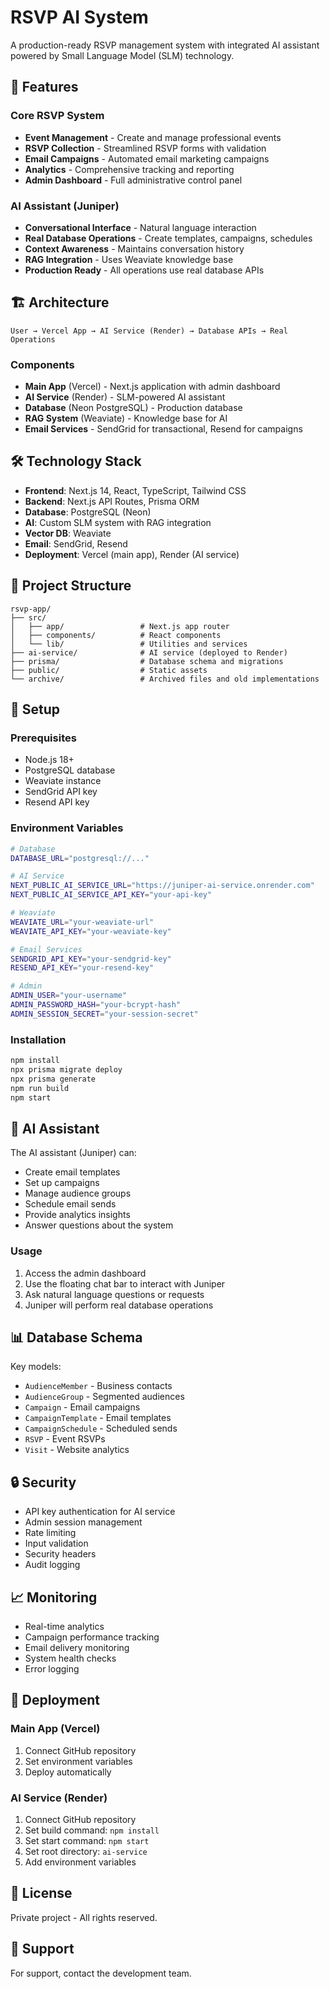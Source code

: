 # RSVP AI System

A production-ready RSVP management system with integrated AI assistant powered by Small Language Model (SLM) technology.

## 🚀 Features

### Core RSVP System
- **Event Management** - Create and manage professional events
- **RSVP Collection** - Streamlined RSVP forms with validation
- **Email Campaigns** - Automated email marketing campaigns
- **Analytics** - Comprehensive tracking and reporting
- **Admin Dashboard** - Full administrative control panel

### AI Assistant (Juniper)
- **Conversational Interface** - Natural language interaction
- **Real Database Operations** - Create templates, campaigns, schedules
- **Context Awareness** - Maintains conversation history
- **RAG Integration** - Uses Weaviate knowledge base
- **Production Ready** - All operations use real database APIs

## 🏗️ Architecture

```
User → Vercel App → AI Service (Render) → Database APIs → Real Operations
```

### Components
- **Main App** (Vercel) - Next.js application with admin dashboard
- **AI Service** (Render) - SLM-powered AI assistant
- **Database** (Neon PostgreSQL) - Production database
- **RAG System** (Weaviate) - Knowledge base for AI
- **Email Services** - SendGrid for transactional, Resend for campaigns

## 🛠️ Technology Stack

- **Frontend**: Next.js 14, React, TypeScript, Tailwind CSS
- **Backend**: Next.js API Routes, Prisma ORM
- **Database**: PostgreSQL (Neon)
- **AI**: Custom SLM system with RAG integration
- **Vector DB**: Weaviate
- **Email**: SendGrid, Resend
- **Deployment**: Vercel (main app), Render (AI service)

## 📁 Project Structure

```
rsvp-app/
├── src/
│   ├── app/                 # Next.js app router
│   ├── components/          # React components
│   └── lib/                 # Utilities and services
├── ai-service/              # AI service (deployed to Render)
├── prisma/                  # Database schema and migrations
├── public/                  # Static assets
└── archive/                 # Archived files and old implementations
```

## 🔧 Setup

### Prerequisites
- Node.js 18+
- PostgreSQL database
- Weaviate instance
- SendGrid API key
- Resend API key

### Environment Variables
```bash
# Database
DATABASE_URL="postgresql://..."

# AI Service
NEXT_PUBLIC_AI_SERVICE_URL="https://juniper-ai-service.onrender.com"
NEXT_PUBLIC_AI_SERVICE_API_KEY="your-api-key"

# Weaviate
WEAVIATE_URL="your-weaviate-url"
WEAVIATE_API_KEY="your-weaviate-key"

# Email Services
SENDGRID_API_KEY="your-sendgrid-key"
RESEND_API_KEY="your-resend-key"

# Admin
ADMIN_USER="your-username"
ADMIN_PASSWORD_HASH="your-bcrypt-hash"
ADMIN_SESSION_SECRET="your-session-secret"
```

### Installation
```bash
npm install
npx prisma migrate deploy
npx prisma generate
npm run build
npm start
```

## 🤖 AI Assistant

The AI assistant (Juniper) can:
- Create email templates
- Set up campaigns
- Manage audience groups
- Schedule email sends
- Provide analytics insights
- Answer questions about the system

### Usage
1. Access the admin dashboard
2. Use the floating chat bar to interact with Juniper
3. Ask natural language questions or requests
4. Juniper will perform real database operations

## 📊 Database Schema

Key models:
- `AudienceMember` - Business contacts
- `AudienceGroup` - Segmented audiences
- `Campaign` - Email campaigns
- `CampaignTemplate` - Email templates
- `CampaignSchedule` - Scheduled sends
- `RSVP` - Event RSVPs
- `Visit` - Website analytics

## 🔒 Security

- API key authentication for AI service
- Admin session management
- Rate limiting
- Input validation
- Security headers
- Audit logging

## 📈 Monitoring

- Real-time analytics
- Campaign performance tracking
- Email delivery monitoring
- System health checks
- Error logging

## 🚀 Deployment

### Main App (Vercel)
1. Connect GitHub repository
2. Set environment variables
3. Deploy automatically

### AI Service (Render)
1. Connect GitHub repository
2. Set build command: `npm install`
3. Set start command: `npm start`
4. Set root directory: `ai-service`
5. Add environment variables

## 📝 License

Private project - All rights reserved.

## 🤝 Support

For support, contact the development team.


